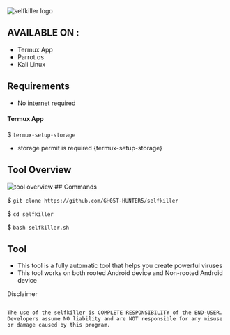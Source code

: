 <img src="https://l.top4top.io/p_2656q9nit0.jpg" alt="selfkiller logo">

## AVAILABLE ON :

* Termux App
* Parrot os
* Kali Linux 

## Requirements

* No internet required
#### Termux App
$ `termux-setup-storage`

* storage permit is required {termux-setup-storage}

## Tool Overview

<img src="https://k.top4top.io/p_26561swt20.jpg" alt="tool overview">
## Commands

$ `git clone https://github.com/GH05T-HUNTER5/selfkiller`

$ `cd selfkiller`

$ `bash selfkiller.sh`

## Tool 

* This tool is a fully automatic tool that helps you create powerful viruses
* This tool works on both rooted Android device and Non-rooted Android device

Disclaimer

```
                                                                                          The use of the selfkiller is COMPLETE RESPONSIBILITY of the END-USER. Developers assume NO liability and are NOT responsible for any misuse or damage caused by this program.
```
